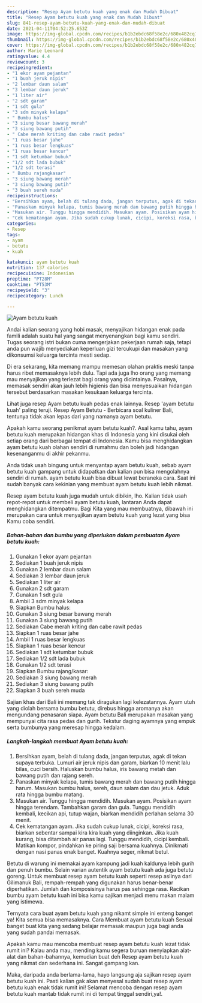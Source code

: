 ```yaml
---
description: "Resep Ayam betutu kuah yang enak dan Mudah Dibuat"
title: "Resep Ayam betutu kuah yang enak dan Mudah Dibuat"
slug: 841-resep-ayam-betutu-kuah-yang-enak-dan-mudah-dibuat
date: 2021-04-11T04:52:25.653Z
image: https://img-global.cpcdn.com/recipes/b1b2ebdc68f58e2c/680x482cq70/ayam-betutu-kuah-foto-resep-utama.jpg
thumbnail: https://img-global.cpcdn.com/recipes/b1b2ebdc68f58e2c/680x482cq70/ayam-betutu-kuah-foto-resep-utama.jpg
cover: https://img-global.cpcdn.com/recipes/b1b2ebdc68f58e2c/680x482cq70/ayam-betutu-kuah-foto-resep-utama.jpg
author: Marie Leonard
ratingvalue: 4.4
reviewcount: 3
recipeingredient:
- "1 ekor ayam pejantan"
- "1 buah jeruk nipis"
- "2 lembar daun salam"
- "3 lembar daun jeruk"
- "1 liter air"
- "2 sdt garam"
- "1 sdt gula"
- "3 sdm minyak kelapa"
- " Bumbu halus"
- "3 siung besar bawang merah"
- "3 siung bawang putih"
- " Cabe merah kriting dan cabe rawit pedas"
- "1 ruas besar jahe"
- "1 ruas besar lengkuas"
- "1 ruas besar kencur"
- "1 sdt ketumbar bubuk"
- "1/2 sdt lada bubuk"
- "1/2 sdt terasi"
- " Bumbu rajangkasar"
- "3 siung bawang merah"
- "3 siung bawang putih"
- "3 buah sereh muda"
recipeinstructions:
- "Bersihkan ayam, belah di tulang dada, jangan terputus, agak di tekan supaya terbuka. Lumuri air jeruk nipis dan garam, biarkan 10 menit lalu bilas, cuci bersih. Haluskan bumbu halus, iris bawang metah dan bawang putih dan rajang sereh."
- "Panaskan minyak kelapa, tumis bawang merah dan bawang putih hingga harum. Masukan bumbu halus, sereh, daun salam dan dau jetuk. Aduk rata hingga bumbu matang."
- "Masukan air. Tunggu hingga mendidih. Masukan ayam. Posisikan ayam hingga terendam. Tambahkan garam dan gula. Tunggu mendidih kembali, kecikan api, tutup wajan, biarkan mendidih perlahan selama 30 menit."
- "Cek kematangan ayam. Jika sudah cukup lunak, cicipi, koreksi rasa, biarkan sebentar sampai kira kira kuah yang diinginkan. Jika kuah kurang, bisa ditambah air panas lagi. Tunggu mendidih, cicipi kembali. Matikan kompor, pindahkan ke piring saji bersama kuahnya. Dinikmati dengan nasi panas enak banget. Kuahnya seger, nikmat betul."
categories:
- Resep
tags:
- ayam
- betutu
- kuah

katakunci: ayam betutu kuah 
nutrition: 137 calories
recipecuisine: Indonesian
preptime: "PT28M"
cooktime: "PT53M"
recipeyield: "3"
recipecategory: Lunch

---
```



![Ayam betutu kuah](https://img-global.cpcdn.com/recipes/b1b2ebdc68f58e2c/680x482cq70/ayam-betutu-kuah-foto-resep-utama.jpg)

Andai kalian seorang yang hobi masak, menyajikan hidangan enak pada famili adalah suatu hal yang sangat menyenangkan bagi kamu sendiri. Tugas seorang istri bukan cuma mengerjakan pekerjaan rumah saja, tetapi anda pun wajib menyediakan keperluan gizi tercukupi dan masakan yang dikonsumsi keluarga tercinta mesti sedap.

Di era  sekarang, kita memang mampu memesan olahan praktis meski tanpa harus ribet memasaknya lebih dulu. Tapi ada juga lho orang yang memang mau menyajikan yang terlezat bagi orang yang dicintainya. Pasalnya, memasak sendiri akan jauh lebih higienis dan bisa menyesuaikan hidangan tersebut berdasarkan masakan kesukaan keluarga tercinta. 

Lihat juga resep Ayam betutu kuah pedas enak lainnya. Resep &#39;ayam betutu kuah&#39; paling teruji. Resep Ayam Betutu - Berbicara soal kuliner Bali, tentunya tidak akan lepas dari yang namanya ayam betutu.

Apakah kamu seorang penikmat ayam betutu kuah?. Asal kamu tahu, ayam betutu kuah merupakan hidangan khas di Indonesia yang kini disukai oleh setiap orang dari berbagai tempat di Indonesia. Kamu bisa menghidangkan ayam betutu kuah olahan sendiri di rumahmu dan boleh jadi hidangan kesenanganmu di akhir pekanmu.

Anda tidak usah bingung untuk menyantap ayam betutu kuah, sebab ayam betutu kuah gampang untuk didapatkan dan kalian pun bisa mengolahnya sendiri di rumah. ayam betutu kuah bisa dibuat lewat beraneka cara. Saat ini sudah banyak cara kekinian yang membuat ayam betutu kuah lebih nikmat.

Resep ayam betutu kuah juga mudah untuk dibikin, lho. Kalian tidak usah repot-repot untuk membeli ayam betutu kuah, lantaran Anda dapat menghidangkan ditempatmu. Bagi Kita yang mau membuatnya, dibawah ini merupakan cara untuk menyajikan ayam betutu kuah yang lezat yang bisa Kamu coba sendiri.

<!--inarticleads1-->

##### Bahan-bahan dan bumbu yang diperlukan dalam pembuatan Ayam betutu kuah:

1. Gunakan 1 ekor ayam pejantan
1. Sediakan 1 buah jeruk nipis
1. Gunakan 2 lembar daun salam
1. Sediakan 3 lembar daun jeruk
1. Sediakan 1 liter air
1. Gunakan 2 sdt garam
1. Gunakan 1 sdt gula
1. Ambil 3 sdm minyak kelapa
1. Siapkan  Bumbu halus:
1. Gunakan 3 siung besar bawang merah
1. Gunakan 3 siung bawang putih
1. Sediakan  Cabe merah kriting dan cabe rawit pedas
1. Siapkan 1 ruas besar jahe
1. Ambil 1 ruas besar lengkuas
1. Siapkan 1 ruas besar kencur
1. Sediakan 1 sdt ketumbar bubuk
1. Sediakan 1/2 sdt lada bubuk
1. Gunakan 1/2 sdt terasi
1. Siapkan  Bumbu rajang/kasar:
1. Sediakan 3 siung bawang merah
1. Sediakan 3 siung bawang putih
1. Siapkan 3 buah sereh muda


Sajian khas dari Bali ini memang tak diragukan lagi kelezatannya. Ayam utuh yang diolah bersama bumbu betutu, direbus hingga aromanya akan mengundang penasaran siapa. Ayam betutu Bali merupakan masakan yang mempunyai cita rasa pedas dan gurih. Tekstur daging ayamnya yang empuk serta bumbunya yang meresap hingga kedalam. 

<!--inarticleads2-->

##### Langkah-langkah membuat Ayam betutu kuah:

1. Bersihkan ayam, belah di tulang dada, jangan terputus, agak di tekan supaya terbuka. Lumuri air jeruk nipis dan garam, biarkan 10 menit lalu bilas, cuci bersih. Haluskan bumbu halus, iris bawang metah dan bawang putih dan rajang sereh.
1. Panaskan minyak kelapa, tumis bawang merah dan bawang putih hingga harum. Masukan bumbu halus, sereh, daun salam dan dau jetuk. Aduk rata hingga bumbu matang.
1. Masukan air. Tunggu hingga mendidih. Masukan ayam. Posisikan ayam hingga terendam. Tambahkan garam dan gula. Tunggu mendidih kembali, kecikan api, tutup wajan, biarkan mendidih perlahan selama 30 menit.
1. Cek kematangan ayam. Jika sudah cukup lunak, cicipi, koreksi rasa, biarkan sebentar sampai kira kira kuah yang diinginkan. Jika kuah kurang, bisa ditambah air panas lagi. Tunggu mendidih, cicipi kembali. Matikan kompor, pindahkan ke piring saji bersama kuahnya. Dinikmati dengan nasi panas enak banget. Kuahnya seger, nikmat betul.


Betutu di warung ini memakai ayam kampung jadi kuah kaldunya lebih gurih dan penuh bumbu. Selain varian autentik ayam betutu kuah ada juga betutu goreng. Untuk membuat resep ayam betutu kuah seperti resep aslinya dari Gilimanuk Bali, rempah-rempah yang digunakan harus benar-benar diperhatikan. Jumlah dan komposisinya harus pas sehingga rasa. Racikan bumbu ayam betutu kuah ini bisa kamu sajikan menjadi menu makan malam yang istimewa. 

Ternyata cara buat ayam betutu kuah yang nikamt simple ini enteng banget ya! Kita semua bisa memasaknya. Cara Membuat ayam betutu kuah Sesuai banget buat kita yang sedang belajar memasak maupun juga bagi anda yang sudah pandai memasak.

Apakah kamu mau mencoba membuat resep ayam betutu kuah lezat tidak rumit ini? Kalau anda mau, mending kamu segera buruan menyiapkan alat-alat dan bahan-bahannya, kemudian buat deh Resep ayam betutu kuah yang nikmat dan sederhana ini. Sangat gampang kan. 

Maka, daripada anda berlama-lama, hayo langsung aja sajikan resep ayam betutu kuah ini. Pasti kalian gak akan menyesal sudah buat resep ayam betutu kuah enak tidak rumit ini! Selamat mencoba dengan resep ayam betutu kuah mantab tidak rumit ini di tempat tinggal sendiri,ya!.

